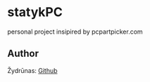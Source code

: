 # statykPC

personal project insipired by pcpartpicker.com

## Author

Žydrūnas: [Github](https://github.com/ZydrunasK)